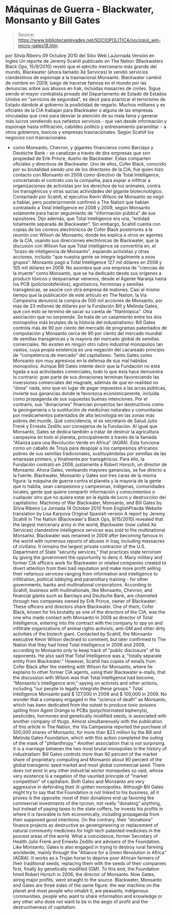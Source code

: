 # Máquinas de Guerra - Blackwater, Monsanto y Bill Gates

> Source: https://www.bibliotecapleyades.net/SOCIOPOLITICA/sociopol_win-micro-gates18.htm

por Silvia Ribeiro
09 Octubre 2010
del Sitio Web
LaJornada
Versión en Ingles
Un reporte de Jeremy Scahill publicado en The Nation (Blackwaters Black
Ops, 15/9/2010) reveló que el ejército mercenario más grande del mundo,
Blackwater (ahora llamado Xe Services) le vendió servicios clandestinos de
espionaje a
la trasnacional Monsanto.
Blackwater cambió de nombre en 2009,
luego de hacerse famosa en el mundo por las denuncias sobre sus abusos en
Irak, incluidas masacres de civiles. Sigue siendo el mayor contratista
privado del Departamento de Estado de Estados Unidos en "servicios de
seguridad", es decir para practicar el terrorismo de Estado dándole al
gobierno la posibilidad de negarlo.
Muchos militares y ex oficiales de la CIA trabajan para Blackwater o alguna
de las empresas vinculadas que creó para desviar la atención de su mala fama
y generar más lucros vendiendo sus nefastos servicios - que van desde
información y espionaje hasta infiltración, cabildeo político y
entrenamiento paramilitar - a otros gobiernos, bancos y empresas
trasnacionales.
Según Scahill los negocios con trasnacionales
- como
Monsanto, Chevron, y gigantes financieros como Barclays y Deutsche Bank - se
canalizan a través de dos empresas que son propiedad de Erik Prince, dueño
de Blackwater:
Éstas comparten oficiales y directivos de Blackwater.
Uno de ellos, Cofer Black, conocido por su brutalidad siendo uno de los
directores de la CIA, fue quien hizo contacto con Monsanto en 2008 como
directivo de Total Intelligence, concertando el contrato con la compañía,
para espiar e infiltrar a organizaciones de activistas por los derechos de
los animales, contra los transgénicos y otras sucias actividades del gigante
biotecnológico.
Contactado por Scahill, el ejecutivo Kevin Wilson de Monsanto se negó a
hablar, pero posteriormente confirmó a The Nation que habían contratado a
Total Intelligence en 2008 y 2009, según Monsanto solamente para hacer
seguimiento de "información pública" de sus opositores.
Dijo además, que
Total Intelligence era una,
"entidad totalmente separada de Blackwater".
Sin embargo, Scahill cuenta con copias de los correos electrónicos de Cofer
Black posteriores a la reunión con Wilson de Monsanto, donde les explica a
otros ex agentes de la CIA, usando sus direcciones electrónicas de
Blackwater, que la discusión con Wilson fue que Total Intelligence se
convertiría en,
el "brazo de inteligencia de Monsanto", espiando activistas y
otras acciones, incluido "que nuestra gente se integre legalmente a esos
grupos".
Monsanto pagó a Total Intelligence 127 mil dólares en 2008 y 105
mil dólares en 2009.
No asombra que una empresa de "ciencias de la muerte" como Monsanto, que se
ha dedicado desde sus orígenes a producir tóxicos y desparramar venenos,
desde
el Agente Naranja hasta los
PCB
(policlorobifenilos), agrotóxicos,
hormonas y semillas transgénicas, se asocie con otra empresa de matones.
Casi al mismo tiempo que la publicación de este artículo en The Nation,
la
Vía Campesina denunció la compra de 500 mil acciones de Monsanto, por más de
23 millones de dólares por la Fundación Bill y Melinda Gates, que con esto
se terminó de sacar su careta de "filantrópica". Otra asociación que no
sorprende.
Se trata de un casamiento entre los dos monopolios más brutales de la
historia del industrialismo:
Bill Gates controla más de 90 por ciento del
mercado de programas patentados de computación y Monsanto cerca de 90 por
ciento del mercado mundial de semillas transgénicas y la mayoría del mercado
global de semillas comerciales.
No existen en ningún otro rubro industrial
monopolios tan vastos, cuya propia existencia es una negación del cacareado
principio de "competencia de mercado" del capitalismo.
Tanto Gates como
Monsanto son muy agresivos en la defensa de sus mal habidos monopolios.
Aunque Bill Gates intente decir que la Fundación no está ligada a sus
actividades comerciales, todo lo que ésta hace demuestra lo contrario:
gran
parte de sus donaciones terminan favoreciendo las inversiones comerciales
del magnate, además de que en realidad no "dona" nada, sino que en lugar de
pagar impuestos a las arcas públicas, invierte sus ganancias donde le
favorezca económicamente, incluida como propaganda de sus supuestas buenas
intenciones.
Por el contrario, sus "donaciones" financian proyectos tan
destructivos como la geoingeniería o la sustitución de medicinas naturales y
comunitarias por
medicamentos patentados de alta tecnología en las zonas más
pobres del mundo.
Qué coincidencia, el ex secretario de Salud
Julio Frenk y
Ernesto Zedillo son consejeros de la Fundación.
Al igual que Monsanto, Gates se dedica también a tratar de destruir la
agricultura campesina en todo el planeta, principalmente a través de la
llamada "Alianza para una Revolución Verde en África" (AGRA).
Ésta funciona
como un caballo de Troya para despojar a los campesinos africanos pobres de sus
semillas tradicionales, sustituyéndolas por semillas de las empresas primero,
y finalmente
por transgénicos. Para ello, la Fundación contrató en 2006,
justamente a Robert Horsch, un director de Monsanto.
Ahora Gates, venteando
mayores ganancias, se fue directo a la fuente.
Blackwater, Monsanto y Gates son tres caras de la misma figura:
la máquina
de guerra contra el planeta y la mayoría de la gente que lo habita, sean
campesinos y campesinas, indígenas, comunidades locales, gente que quiere
compartir información y conocimientos o cualquier otro que no quiera estar
en la égida de lucro y destrucción del capitalismo.
Machines of War
Blackwater, Monsanto, and Bill Gates
by Silvia Ribeiro
La Jornada
14 October 2010
from
EnglishPravda Website
translation by Lisa Karpova
Original Spanish version
A report by Jeremy Scahill in The Nation (Blackwater's
Black Ops, 9/15/2010) revealed that the largest mercenary army in the world,
Blackwater
(now called Xe Services) clandestine intelligence services was
sold to
the multinational Monsanto.
Blackwater was renamed in 2009 after
becoming famous in the world with numerous reports of abuses in Iraq,
including massacres of civilians. It remains the largest private contractor
of the U.S. Department of State "security services," that practices state
terrorism by giving the government the opportunity to deny it.
Many military and former CIA officers work for Blackwater or related
companies created to divert attention from their bad reputation and make
more profit selling their nefarious services-ranging from information and
intelligence to infiltration, political lobbying and paramilitary training -
for other governments, banks and multinational corporations.
According to Scahill, business with multinationals, like Monsanto, Chevron, and financial
giants such as Barclays and Deutsche Bank, are channeled through two
companies owned by Erik Prince, owner of Blackwater:
These officers and directors share Blackwater.
One of them, Cofer Black, known for his brutality as one of the directors of
the CIA, was the one who made contact with Monsanto in 2008 as director of
Total Intelligence, entering into the contract with the company to spy on
and infiltrate organizations of animal rights activists, anti-GM and other
dirty activities of the biotech giant.
Contacted by Scahill, the Monsanto executive Kevin Wilson declined to
comment, but later confirmed to The Nation that they had hired Total
Intelligence in 2008 and 2009, according to Monsanto only to keep track of
"public disclosure" of its opponents.
He also said that Total Intelligence
was a,
"totally separate entity from Blackwater."
However, Scahill has copies of emails from Cofer Black after the meeting
with Wilson for Monsanto, where he explains to other former CIA agents,
using their Blackwater e-mails, that the discussion with Wilson was that
Total Intelligence had become,
"Monsanto's intelligence arm," spying on
activists and other actions, including "our people to legally integrate
these groups."
Total Intelligence Monsanto paid $ 127,000 in 2008 and $
105,000 in 2009.
No wonder that a company engaged in the "science of death" as Monsanto,
which has been dedicated from the outset to produce toxic poisons spilling
from
Agent Orange to
PCBs (polychlorinated biphenyls), pesticides, hormones
and genetically modified seeds, is associated with another company of thugs.
Almost simultaneously with the publication of this article in The Nation,
the
Via Campesina reported the purchase of 500,000 shares of Monsanto, for
more than $23 million by the Bill and Melinda Gates Foundation, which with
this action completed the outing of the mask of "philanthropy." Another
association that is not surprising.
It is a marriage between the two most brutal monopolies in the history of
industrialism:
Bill Gates
controls more than 90 percent of the market share
of proprietary computing and Monsanto about 90 percent of the global
transgenic seed market and most global commercial seed.
There does not exist
in any other industrial sector monopolies so vast, whose very existence is a
negation of the vaunted principle of "market competition" of capitalism.
Both Gates and Monsanto are very aggressive in defending their ill-gotten
monopolies.
Although Bill Gates might try to say that the Foundation is not linked to
his business, all it proves is the opposite:
most of their donations end up
favoring the commercial investments of the tycoon, not really "donating"
anything, but instead of paying taxes to the state coffers, he invests his
profits in where it is favorable to him economically, including propaganda
from their supposed good intentions.
On the contrary, their "donations"
finance projects as destructive as geoengineering or replacement of natural
community medicines for
high-tech patented medicines in the poorest areas of
the world.
What a coincidence, former Secretary of Health
Julio Frenk and
Ernesto Zedillo are advisers of the Foundation.
Like Monsanto, Gates is also engaged in trying to destroy rural farming
worldwide, mainly through the "Alliance for a Green Revolution in Africa"
(AGRA). It
works as a Trojan horse to deprive poor African farmers of their
traditional seeds, replacing them with the seeds of their companies first,
finally by
genetically modified (GM).
To this end, the Foundation hired
Robert Horsch in 2006, the director of Monsanto. Now Gates, airing major
profits, went straight to the source.
Blackwater, Monsanto and Gates are three sides of the same figure:
the war
machine on the planet and most people who inhabit it, are peasants,
indigenous communities, people who want to share information and knowledge
or any other who does not want to be in the aegis of profit and the
destructiveness of capitalism.
